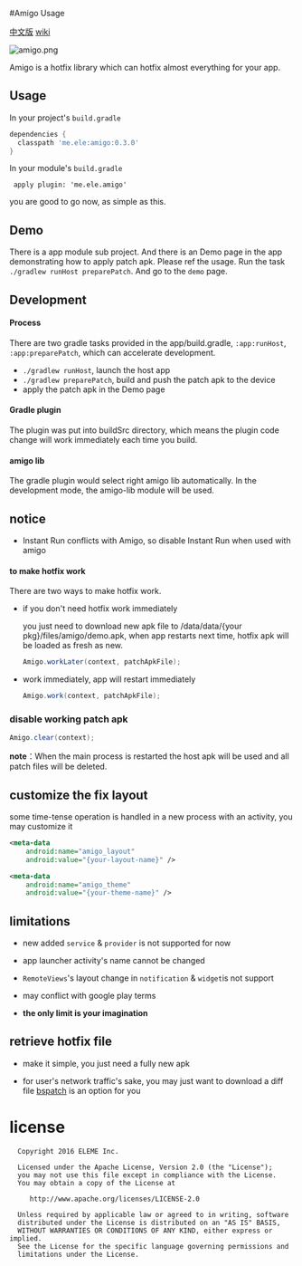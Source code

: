 #Amigo Usage

[中文版](https://github.com/eleme/Amigo/blob/master/README_zh.md#amigo)
[wiki](https://github.com/eleme/Amigo/wiki)

![amigo.png](http://amigotheband.com/wp-content/uploads/2015/02/logo_amigo-yellow.png)  

Amigo is a hotfix library which can hotfix almost everything for your app.

## Usage
In your project's `build.gradle`

```groovy
dependencies {
  classpath 'me.ele:amigo:0.3.0'
}
```
In your module's `build.gradle`

```
 apply plugin: 'me.ele.amigo'
```

you are good to go now, as simple as this.

## Demo
There is a app module sub project. And there is an Demo page in the app demonstrating how to apply patch apk. Please ref the usage.
Run the task `./gradlew runHost preparePatch`. And go to the `demo` page.

## Development
#### Process
There are two gradle tasks provided in the app/build.gradle, `:app:runHost`, `:app:preparePatch`, which can accelerate development.

* `./gradlew runHost`, launch the host app
* `./gradlew preparePatch`, build and push the patch apk to the device
* apply the patch apk in the Demo page

#### Gradle plugin
The plugin was put into buildSrc directory, which means the plugin code change will work immediately each time you build.

#### amigo lib
The gradle plugin would select right amigo lib automatically. In the development mode, the amigo-lib module will be used.

## notice

* Instant Run conflicts with Amigo, so disable Instant Run when used with amigo

#### to make hotfix work
There are two ways to make hotfix work.

* if you don't need hotfix work immediately

	you just need to download new apk file to /data/data/{your pkg}/files/amigo/demo.apk,
	when app restarts next time, hotfix apk will be loaded as fresh as new.

	```java
    Amigo.workLater(context, patchApkFile);
    ```

* work immediately, app will restart immediately

	```java
	Amigo.work(context, patchApkFile);
	```

### disable working patch apk

```java
Amigo.clear(context);
```
**note**：When the main process is restarted the host apk will be used and all patch files will be deleted.


## customize the fix layout
some time-tense operation is handled in a new process with an activity, you may customize it

```xml
<meta-data
    android:name="amigo_layout"
    android:value="{your-layout-name}" />

<meta-data
    android:name="amigo_theme"
    android:value="{your-theme-name}" />

```

## limitations
 - new added `service` & `provider` is not supported for now

 - app launcher activity's name cannot be changed
 
 - `RemoteViews`'s layout change in `notification` & `widget`is not support 
 
 - may conflict with google play terms
 
 - **the only limit is your imagination**

## retrieve hotfix file

- make it simple, you just need a fully new apk

- for user's network traffic's sake, you may just want to download a diff file
  [bspatch](https://github.com/eleme/bspatch) is an option for you


license
====

	  Copyright 2016 ELEME Inc.

	  Licensed under the Apache License, Version 2.0 (the "License");
	  you may not use this file except in compliance with the License.
	  You may obtain a copy of the License at

	     http://www.apache.org/licenses/LICENSE-2.0

	  Unless required by applicable law or agreed to in writing, software
	  distributed under the License is distributed on an "AS IS" BASIS,
	  WITHOUT WARRANTIES OR CONDITIONS OF ANY KIND, either express or implied.
	  See the License for the specific language governing permissions and
	  limitations under the License.
